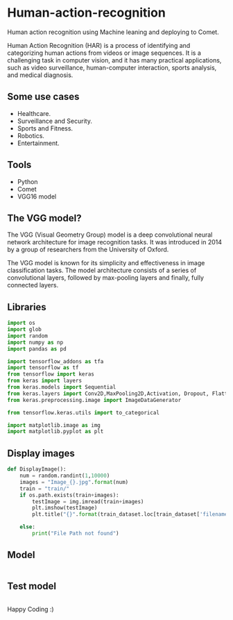 # Human-action-recognition
Human action recognition using Machine leaning and deploying to Comet.

Human Action Recognition (HAR) is a process of identifying and categorizing human actions from videos or image sequences. It is a challenging task in computer vision, and it has many practical applications, such as video surveillance, human-computer interaction, sports analysis, and medical diagnosis.

## Some use cases
- Healthcare.
- Surveillance and Security.
- Sports and Fitness.
- Robotics.
- Entertainment.

## Tools
- Python
- Comet
- VGG16 model

## The VGG model?
The VGG (Visual Geometry Group) model is a deep convolutional neural network architecture for image recognition tasks. It was introduced in 2014 by a group of researchers from the University of Oxford. 


The VGG model is known for its simplicity and effectiveness in image classification tasks. The model architecture consists of a series of convolutional layers, followed by max-pooling layers and finally, fully connected layers.

## Libraries

```Python
import os
import glob
import random
import numpy as np
import pandas as pd

import tensorflow_addons as tfa
import tensorflow as tf
from tensorflow import keras
from keras import layers
from keras.models import Sequential
from keras.layers import Conv2D,MaxPooling2D,Activation, Dropout, Flatten, Dense
from keras.preprocessing.image import ImageDataGenerator

from tensorflow.keras.utils import to_categorical

import matplotlib.image as img
import matplotlib.pyplot as plt
```

## Display images

```python
def DisplayImage():
    num = random.randint(1,10000)
    images = "Image_{}.jpg".format(num)
    train = "train/"
    if os.path.exists(train+images):
        testImage = img.imread(train+images)
        plt.imshow(testImage)
        plt.title("{}".format(train_dataset.loc[train_dataset['filename'] == "{}".format(images), 'label'].item()))

    else:
        print("File Path not found")
```

## Model 

```python
```

## Test model

```python

```

Happy Coding :)
